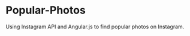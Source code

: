 Popular-Photos
==============

Using Instagram API and Angular.js to find popular photos on Instagram.
